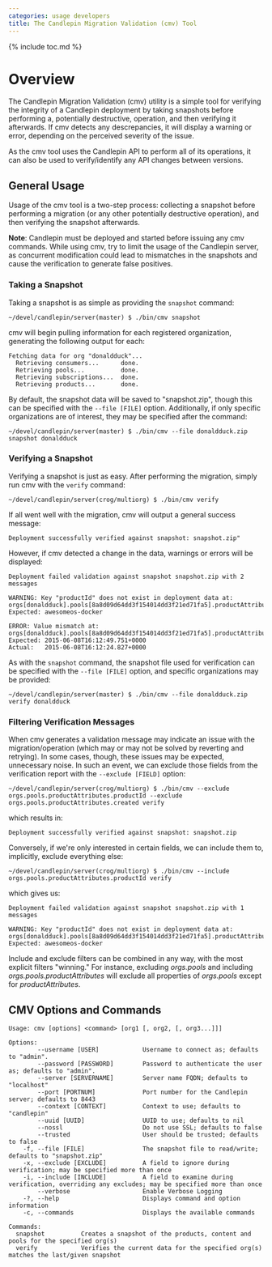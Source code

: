 ```yaml
---
categories: usage developers
title: The Candlepin Migration Validation (cmv) Tool
---
```

{% include toc.md %}

# Overview

The Candlepin Migration Validation (cmv) utility is a simple tool for verifying the integrity of a
Candlepin deployment by taking snapshots before performing a, potentially destructive, operation,
and then verifying it afterwards. If cmv detects any descrepancies, it will display a warning or
error, depending on the perceived severity of the issue.

As the cmv tool uses the Candlepin API to perform all of its operations, it can also be used to
verify/identify any API changes between versions.



## General Usage

Usage of the cmv tool is a two-step process: collecting a snapshot before performing a migration (or
any other potentially destructive operation), and then verifying the snapshot afterwards.

__Note__: Candlepin must be deployed and started before issuing any cmv commands. While using cmv, try
to limit the usage of the Candlepin server, as concurrent modification could lead to mismatches in
the snapshots and cause the verification to generate false positives.


### Taking a Snapshot
Taking a snapshot is as simple as providing the ```snapshot``` command:

```~/devel/candlepin/server(master) $ ./bin/cmv snapshot```

cmv will begin pulling information for each registered organization, generating the following
output for each:

```
Fetching data for org "donaldduck"...
  Retrieving consumers...      done.
  Retrieving pools...          done.
  Retrieving subscriptions...  done.
  Retrieving products...       done.
```

By default, the snapshot data will be saved to "snapshot.zip", though this can be specified with the
```--file [FILE]``` option. Additionally, if only specific organizations are of interest, they may
be specified after the command:

```~/devel/candlepin/server(master) $ ./bin/cmv --file donaldduck.zip snapshot donaldduck```



### Verifying a Snapshot
Verifying a snapshot is just as easy. After performing the migration, simply run cmv with the
```verify``` command:

```~/devel/candlepin/server(crog/multiorg) $ ./bin/cmv verify```

If all went well with the migration, cmv will output a general success message:

```Deployment successfully verified against snapshot: snapshot.zip"```

However, if cmv detected a change in the data, warnings or errors will be displayed:

```
Deployment failed validation against snapshot snapshot.zip with 2 messages

WARNING: Key "productId" does not exist in deployment data at: orgs[donaldduck].pools[8a8d09d64dd3f154014dd3f21ed71fa5].productAttributes[arch].productId
Expected: awesomeos-docker

ERROR: Value mismatch at: orgs[donaldduck].pools[8a8d09d64dd3f154014dd3f21ed71fa5].productAttributes[arch].created
Expected: 2015-06-08T16:12:49.751+0000
Actual:   2015-06-08T16:12:24.827+0000
```

As with the ```snapshot``` command, the snapshot file used for verification can be specified with
the ```--file [FILE]``` option, and specific organizations may be provided:

```~/devel/candlepin/server(master) $ ./bin/cmv --file donaldduck.zip verify donaldduck```



### Filtering Verification Messages
When cmv generates a validation message may indicate an issue with the migration/operation (which
may or may not be solved by reverting and retrying). In some cases, though, these issues may be
expected, unnecessary noise. In such an event, we can exclude those fields from the verification
report with the ```--exclude [FIELD]``` option:

```~/devel/candlepin/server(crog/multiorg) $ ./bin/cmv --exclude orgs.pools.productAttributes.productId --exclude orgs.pools.productAttributes.created verify```

which results in:

```Deployment successfully verified against snapshot: snapshot.zip```

Conversely, if we're only interested in certain fields, we can include them to, implicitly, exclude
everything else:

```~/devel/candlepin/server(crog/multiorg) $ ./bin/cmv --include orgs.pools.productAttributes.productId verify```

which gives us:

```
Deployment failed validation against snapshot snapshot.zip with 1 messages

WARNING: Key "productId" does not exist in deployment data at: orgs[donaldduck].pools[8a8d09d64dd3f154014dd3f21ed71fa5].productAttributes[arch].productId
Expected: awesomeos-docker
```

Include and exclude filters can be combined in any way, with the most explicit filters "winning."
For instance, excluding _orgs.pools_ and including _orgs.pools.productAttributes_ will exclude all
properties of _orgs.pools_ except for _productAttributes_.



## CMV Options and Commands
```
Usage: cmv [options] <command> [org1 [, org2, [, org3...]]]

Options:
        --username [USER]            Username to connect as; defaults to "admin".
        --password [PASSWORD]        Password to authenticate the user as; defaults to "admin".
        --server [SERVERNAME]        Server name FQDN; defaults to "localhost"
        --port [PORTNUM]             Port number for the Candlepin server; defaults to 8443
        --context [CONTEXT]          Context to use; defaults to "candlepin"
        --uuid [UUID]                UUID to use; defaults to nil
        --nossl                      Do not use SSL; defaults to false
        --trusted                    User should be trusted; defaults to false
    -f, --file [FILE]                The snapshot file to read/write; defaults to "snapshot.zip"
    -x, --exclude [EXCLUDE]          A field to ignore during verification; may be specified more than once
    -i, --include [INCLUDE]          A field to examine during verification, overriding any excludes; may be specified more than once
        --verbose                    Enable Verbose Logging
    -?, --help                       Displays command and option information
    -c, --commands                   Displays the available commands

Commands:
  snapshot          Creates a snapshot of the products, content and pools for the specified org(s)
  verify            Verifies the current data for the specified org(s) matches the last/given snapshot
```

